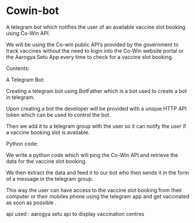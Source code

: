 # Cowin-bot
A telegram bot which notifies the user of an available vaccine slot booking using Co-Win API.

We will be using the Co-win public API’s provided by the government to track vaccines without the need to login into the Co-Win website portal or the Aarogya Setu App every time to check for a vaccine slot booking.

Contents:

A Telegram Bot:

Creating a telegram bot using BotFather which is a bot used to create a bot in telegram.

Upon creating a bot the developer will be provided with a unique HTTP API token which can be used to control the bot.

Then we add it to a telegram group with the user so it can notify the user if a vaccine booking slot is available.


Python code:

We write a python code which will ping the Co-Win API and retrieve the data for the vaccine slot booking.

We then extract the data and feed it to our bot who then sends it in the form of a message in the telegram group.


This way the user can have access to the vaccine slot booking from their computer or their mobiles phone using the telegram app and get vaccinated as soon as possible .


api used : aarogya setu api to display vaccination centres 
